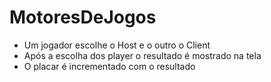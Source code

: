# MotoresDeJogos
- Um jogador escolhe o Host e o outro o Client
- Após a escolha dos player o resultado é mostrado na tela
- O placar é incrementado com o resultado
